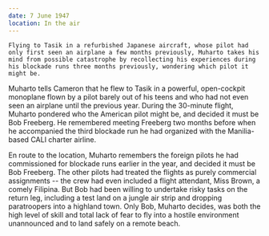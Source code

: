 ```yaml
---
date: 7 June 1947
location: In the air
---
```


```treatment
Flying to Tasik in a refurbished Japanese aircraft, whose pilot had only first seen an airplane a few months previously, Muharto takes his mind from possible catastrophe by recollecting his experiences during his blockade runs three months previously, wondering which pilot it might be.
```



Muharto tells Cameron that he flew to Tasik in a powerful, open-cockpit monoplane flown by a pilot barely out of his teens and who had not even seen an airplane until the previous year. During the 30-minute flight, Muharto pondered who the American pilot might be, and decided it must be Bob Freeberg. He remembered meeting Freeberg two months before when he accompanied the third blockade run he had organized with the Manilia-based CALI charter airline.

En route to the location, Muharto remembers the foreign pilots he had commissioned for blockade runs earlier in the year, and decided it must be Bob Freeberg. The other pilots had treated the flights as purely commercial assignments -- the crew had even included a flight attendant, Miss Brown, a comely Filipina. But Bob had been willing to undertake risky tasks on the return leg, including a test land on a jungle air strip and dropping paratroopers into a highland town. Only Bob, Muharto decides, was both the high level of skill and total lack of fear to fly into a hostile environment unannounced and 
to land safely on a remote beach. 